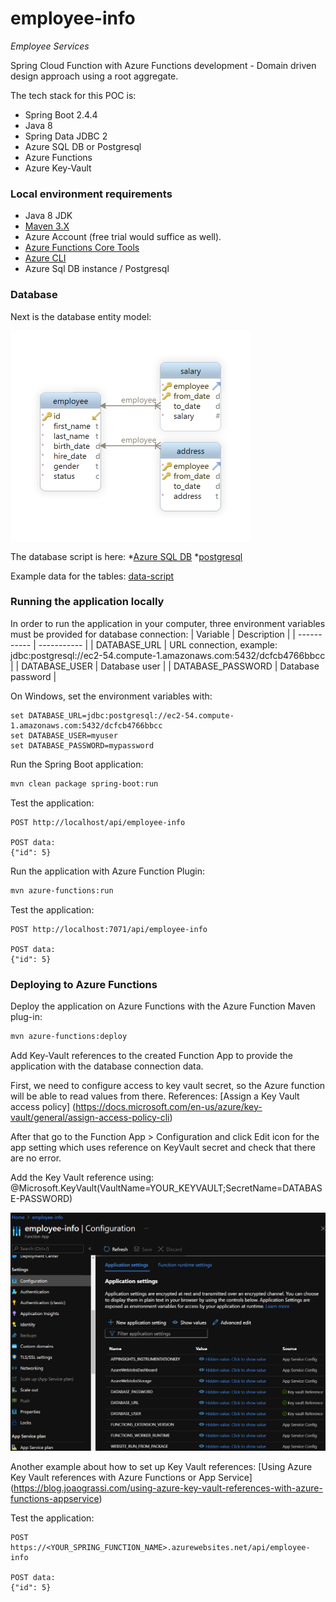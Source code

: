 # employee-info
*Employee Services*

Spring Cloud Function with Azure Functions development - Domain driven design approach using a root aggregate. 

The tech stack for this POC is:
* Spring Boot 2.4.4
* Java 8
* Spring Data JDBC 2
* Azure SQL DB or Postgresql
* Azure Functions
* Azure Key-Vault
 
### Local environment requirements
* Java 8 JDK
* [Maven 3.X](https://maven.apache.org/download.cgi)
* Azure Account (free trial would suffice as well).
* [Azure Functions Core Tools](https://docs.microsoft.com/en-us/azure/azure-functions/functions-run-local?tabs=windows%2Ccsharp%2Cbash)
* [Azure CLI](https://docs.microsoft.com/en-us/cli/azure/install-azure-cli)
* Azure Sql DB instance / Postgresql

### Database
Next is the database entity model:

![Database Diagram](/doc/EntityModel.png)

The database script is here:
*[Azure SQL DB](/db/create-database-mssql.sql)
*[postgresql](/db/create-database-postgresql.sql)

Example data for the tables: [data-script](/db/data-script.sql)

### Running the application locally
In order to run the application in your computer, three environment variables must be provided
for database connection:
| Variable      | Description |
| ----------- | ----------- |
| DATABASE_URL      | URL connection, example: jdbc:postgresql://ec2-54.compute-1.amazonaws.com:5432/dcfcb4766bbcc       |
| DATABASE_USER      | Database user       |
| DATABASE_PASSWORD      | Database password       |
 
On Windows, set the environment variables with:
```
set DATABASE_URL=jdbc:postgresql://ec2-54.compute-1.amazonaws.com:5432/dcfcb4766bbcc
set DATABASE_USER=myuser
set DATABASE_PASSWORD=mypassword
```

Run the Spring Boot application:
```bash
mvn clean package spring-boot:run
```

Test the application:
```
POST http://localhost/api/employee-info

POST data:
{"id": 5}
```

Run the application with Azure Function Plugin:
```bash
mvn azure-functions:run
```

Test the application:
```
POST http://localhost:7071/api/employee-info

POST data:
{"id": 5}
```
### Deploying to Azure Functions

Deploy the application on Azure Functions with the Azure Function Maven plug-in:
```bash
mvn azure-functions:deploy
```

Add Key-Vault references to the created Function App to provide the application with the database connection data.

First, we need to configure access to key vault secret, so the Azure function
will be able to read values from there. 
References: [Assign a Key Vault access policy]
(https://docs.microsoft.com/en-us/azure/key-vault/general/assign-access-policy-cli)

After that go to the Function App > Configuration and click Edit icon for the app setting which uses reference on KeyVault secret and check that there are no error.

Add the Key Vault reference using:
@Microsoft.KeyVault(VaultName=YOUR_KEYVAULT;SecretName=DATABASE-PASSWORD)

![Function Configuration](/doc/FunctionConfiguration.png)

Another example about how to set up Key Vault references:
[Using Azure Key Vault references with Azure Functions or App Service]
(https://blog.joaograssi.com/using-azure-key-vault-references-with-azure-functions-appservice)

Test the application:
```
POST https://<YOUR_SPRING_FUNCTION_NAME>.azurewebsites.net/api/employee-info

POST data:
{"id": 5}
```